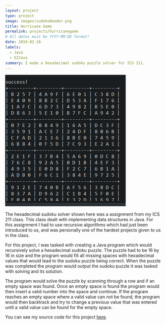 ```yaml
---
layout: project
type: project
image: images/sudokuHeader.png
title: Hurricane Game
permalink: projects/hurricanegame
# All dates must be YYYY-MM-DD format!
date: 2019-02-18
labels:
  - Java
  - EZJava
summary: I made a hexadecimal sudoku puzzle solver for ICS 211.
---
```


<img class="ui medium right floated rounded image" src="../images/sudokuSolved.png">

The hexadecimal sudoku solver shown here was a assignment from my ICS 211 class. This class dealt with implementing data structures in Java. For this assignment I had to use recursive algorithms which had just been introduced to us, and was personally one of the hardest projects given to us in the class.

For this project, I was tasked with creating a Java program which would recursively solve a hexadecimal sudoku puzzle. The puzzle had to be 16 by 16 in size and the program would fill all missing spaces with hexadecimal values that would lead to the sudoku puzzle being correct. When the puzzle was completed the program would output the sudoku puzzle it was tasked with solving and its solution. 

The program would solve the puzzle by scanning through a row and if an empty space was found. Once an empty space is found the program would then insert a valid number into the space and continue. If the program reaches an empty space where a valid value can not be found, the program would then backtrack and try to change a previous value that was entered until a valid value can be found for the empty space.

You can see my source code for this project [here](https://github.com/brysonsy/hexadecimal-sudoku-solver).



